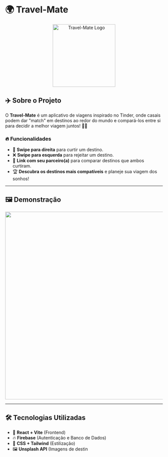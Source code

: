 # 🌍 Travel-Mate

<p align="center">
  <img src="https://your-logo-url.com" alt="Travel-Mate Logo" width="200">
</p>

## ✈️ Sobre o Projeto
O **Travel-Mate** é um aplicativo de viagens inspirado no Tinder, onde casais podem dar "match" em destinos ao redor do mundo e compará-los entre si para decidir a melhor viagem juntos! 💑✨  

### 🔥 **Funcionalidades**
- 💖 **Swipe para direita** para curtir um destino.  
- ❌ **Swipe para esquerda** para rejeitar um destino.  
- 🔗 **Link com seu parceiro(a)** para comparar destinos que ambos curtiram.  
- 🏆 **Descubra os destinos mais compatíveis** e planeje sua viagem dos sonhos!  

---

## 🖼️ **Demonstração**
<img src="https://your-image-url.com" width="600">

---

## 🛠 **Tecnologias Utilizadas**
- 🚀 **React + Vite** (Frontend)
- 🔥 **Firebase** (Autenticação e Banco de Dados)
- 💅 **CSS + Tailwind** (Estilização)
- 🖼️ **Unsplash API** (Imagens de destin
